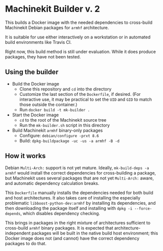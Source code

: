 # Machinekit Builder v. 2

This builds a Docker image with the needed dependencies to cross-build
Machinekit Debian packages for `armhf` architecture.

It is suitable for use either interactively on a workstation or in
automated build environments like Travis CI.

Right now, this build method is still under evaluation.  While it does
produce packages, they have not been tested.

## Using the builder

- Build the Docker image
  - Clone this repository and `cd` into the directory
  - Customize the last section of the `Dockerfile`, if desired.  (For
    interactive use, it may be practical to set the `UID` and `GID` to
    match those outside the container.)
  - Run `docker build -t mk-builder .`
- Start the Docker image
  - `cd` to the root of the Machinekit source tree
  - Run the `mk-builder.sh` script in this directory
- Build Machinekit `armhf` binary-only packages
  - Configure: `debian/configure -prxt 8.6`
  - Build:  `dpkg-buildpackage -uc -us -a armhf -B -d`

## How it works

Debian `Multi-Arch:` support is not yet mature.  Ideally,
`mk-build-deps -a armhf` would install the correct dependencies for
cross-building a package, but Machinekit uses several packages that
are not yet `Multi-Arch:` aware, and automatic dependency calculation
breaks.

This `Dockerfile` manually installs the dependencies needed for both
build and host architectures.  It also takes care of installing the
especially problematic `libboost-python-dev:armhf` by installing its
dependencies, and then downloading the package itself and installing
with `dpkg -i --force-depends`, which disables dependency checking.

This brings in packages in the right mixture of architectures
sufficient to cross-build `armhf` binary packages.  It is expected
that architecture-independent packages will be built in the native
build host environment; this Docker image does not (and cannot) have
the correct dependency packages to do that.
